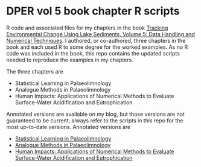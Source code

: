 # DPER vol 5 book chapter R scripts

R code and associated files for my chapters in the book [Tracking Environmental Change Using Lake Sediments, Volume 5: Data Handling and Numerical Techniques](http://dx.doi.org/10.1007/978-94-007-2745-8). I authored, or co-authored, three chapters in the book and each used R to some degree for the worked examples. As no R code was included in the book, this repo contains the updated scripts needed to reproduce the examples in my chapters.

The three chapters are

 * Statistical Learning in Palaeolimnology
 * Analogue Methods in Palaeolimnology
 * Human Impacts: Applications of Numerical Methods to Evaluate Surface-Water Acidification and Eutrophication

Annotated versions are available on my blog, but those versions are not guaranteed to be current; always refer to the scripts in this repo for the most up-to-date versions.  Annotated versions are

 * [Statistical Learning in Palaeolimnology](http://www.fromthebottomoftheheap.net/code/dper-scripts/chapter-9-statistical-learning.html)
 * [Analogue Methods in Palaeolimnology](http://www.fromthebottomoftheheap.net/code/dper-scripts/chapter-15-analogue-methods.html)
 * [Human Impacts: Applications of Numerical Methods to Evaluate Surface-Water Acidification and Eutrophication](http://www.fromthebottomoftheheap.net/code/dper-scripts/chapter-19-human-impacts.html)
